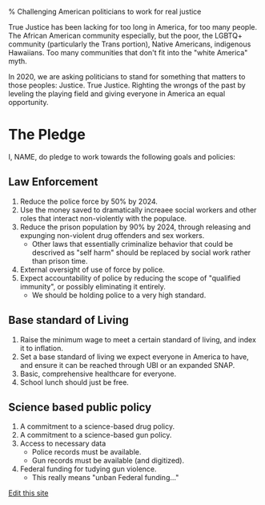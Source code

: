 % Challenging American politicians to work for real justice

True Justice has been lacking for too long in America, for too many
people. The African American community especially, but the poor, the
LGBTQ+ community (particularly the Trans portion), Native Americans,
indigenous Hawaiians. Too many communities that don't fit into the
"white America" myth.

In 2020, we are asking politicians to stand for something that matters
to those peoples: Justice. True Justice. Righting the wrongs of the
past by leveling the playing field and giving everyone in America an
equal opportunity.


# The Pledge

I, NAME, do pledge to work towards the following goals and policies:


## Law Enforcement

1. Reduce the police force by 50% by 2024.
1. Use the money saved to dramatically increaee social workers and
   other roles that interact non-violently with the populace.
1. Reduce the prison population by 90% by 2024, through releasing and
   expunging non-violent drug offenders and sex workers.
   -  Other laws that essentially criminalize behavior that could be
      descrived as "self harm" should be replaced by social work
      rather than prison time.
1. External oversight of use of force by police.
1. Expect accountability of police by reducing the scope of "qualified
   immunity", or possibly eliminating it entirely.
   -  We should be holding police to a very high standard.

## Base standard of Living

1. Raise the minimum wage to meet a certain standard of living, and
   index it to inflation.
1. Set a base standard of living we expect everyone in America to
   have, and ensure it can be reached through UBI or an expanded SNAP.
1. Basic, comprehensive healthcare for everyone.
1. School lunch should just be free.


## Science based public policy

1. A commitment to a science-based drug policy.
1. A commitment to a science-based gun policy.
1. Access to necessary data
   - Police records must be available.
   - Gun records must be available (and digitized).
1. Federal funding for tudying gun violence.
   - This really means "unban Federal funding..."


[Edit this site](https://github.com/pugmajere/pledge4justice)
